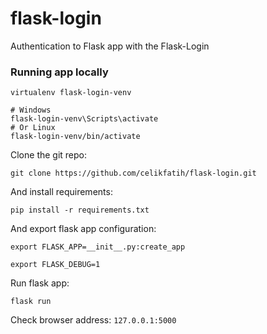 # flask-login
Authentication to Flask app with the Flask-Login 

### Running app locally

```
virtualenv flask-login-venv

# Windows
flask-login-venv\Scripts\activate
# Or Linux
flask-login-venv/bin/activate
```

Clone the git repo:

```
git clone https://github.com/celikfatih/flask-login.git
```

And install requirements:
```
pip install -r requirements.txt
```

And export flask app configuration:
```
export FLASK_APP=__init__.py:create_app

export FLASK_DEBUG=1
```

Run flask app:
```
flask run
```

Check browser address:
`
127.0.0.1:5000
`